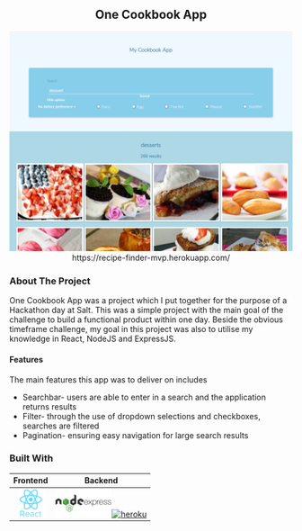 <!-- ABOUT THE PROJECT -->
  <h2 align="center">One Cookbook App</h2>
  <p align="center">
<a href="https://recipe-finder-mvp.herokuapp.com/" target="_blank"> <img src="images\foodFinder.png" alt="screenshot"> </a>
https://recipe-finder-mvp.herokuapp.com/
  </p>

### About The Project
One Cookbook App was a project which I put together for the purpose of a Hackathon day at Salt. This was a simple project with the main goal of the challenge to build a functional product within one day. Beside the obvious timeframe challenge, my goal in this project was also to utilise my knowledge in React, NodeJS and ExpressJS. 

#### Features
The main features this app was to deliver on includes
- Searchbar- users are able to enter in a search and the application returns results
- Filter- through the use of dropdown selections and checkboxes, searches are filtered
- Pagination- ensuring easy navigation for large search results

### Built With


Frontend | Backend 
:--------: | :---------:
<a href="https://reactjs.org/" title="React" target="_blank"> <img src="https://raw.githubusercontent.com/devicons/devicon/master/icons/react/react-original-wordmark.svg" alt="react" width="50" height="50"/></a>| <a href="https://nodejs.org" title="NodeJS" target="_blank"><img src="https://raw.githubusercontent.com/devicons/devicon/master/icons/nodejs/nodejs-original-wordmark.svg" alt="nodejs" width="50" height="50"/></a><a href="https://expressjs.com"  title="ExpressJS"  target="_blank"><img src="https://raw.githubusercontent.com/devicons/devicon/master/icons/express/express-original-wordmark.svg" alt="express" width="50" height="50"/></a><a href="https://heroku.com"  title="Heroku" target="_blank"><img src="https://www.vectorlogo.zone/logos/heroku/heroku-icon.svg" alt="heroku" width="50" height="50"/></a>
